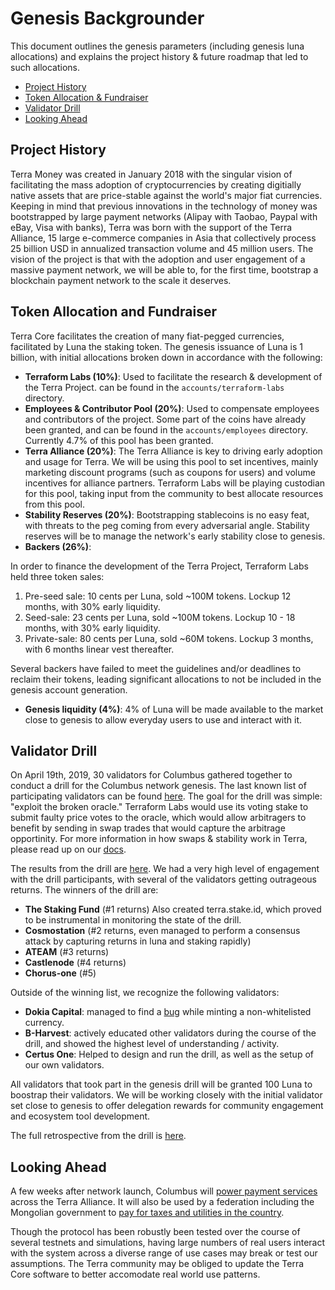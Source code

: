 # Genesis Backgrounder

This document outlines the genesis parameters (including genesis luna allocations) and explains the project history & future roadmap that led to such allocations. 

- [Project History](#Project-History)
- [Token Allocation & Fundraiser](#Token-Allocation-and-Fundraiser)
- [Validator Drill](#Validator-Drill)
- [Looking Ahead](#Looking-Ahead)


## Project History

Terra Money was created in January 2018 with the singular vision of facilitating the mass adoption of cryptocurrencies by creating digitially native assets that are price-stable against the world's major fiat currencies. Keeping in mind that previous innovations in the technology of money was bootstrapped by large payment networks (Alipay with Taobao, Paypal with eBay, Visa with banks), Terra was born with the support of the Terra Alliance, 15 large e-commerce companies in Asia that collectively process 25 billion USD in annualized transaction volume and 45 million users. The vision of the project is that with the adoption and user engagement of a massive payment network, we will be able to, for the first time, bootstrap a blockchain payment network to the scale it deserves. 
 

##  Token Allocation and Fundraiser

Terra Core facilitates the creation of many fiat-pegged currencies, facilitated by Luna the staking token. The genesis issuance of Luna is 1 billion, with initial allocations broken down in accordance with the following:  

- **Terraform Labs (10%)**: Used to facilitate the research & development of the Terra Project. can be found in the `accounts/terraform-labs` directory. 
- **Employees & Contributor Pool (20%)**: Used to compensate employees and contributors of the project. Some part of the coins have already been granted, and can be found in the `accounts/employees` directory. Currently 4.7% of this pool has been granted. 
- **Terra Alliance (20%)**: The Terra Alliance is key to driving early adoption and usage for Terra. We will be using this pool to set incentives, mainly marketing discount programs (such as coupons for users) and volume incentives for alliance partners. Terraform Labs will be playing custodian for this pool, taking input from the community to best allocate resources from this pool. 
- **Stability Reserves (20%)**: Bootstrapping stablecoins is no easy feat, with threats to the peg coming from every adversarial angle. Stability reserves will be to manage the network's early stability close to genesis. 
- **Backers (26%)**:

In order to finance the development of the Terra Project, Terraform Labs held three token sales: 

1. Pre-seed sale: 10 cents per Luna, sold ~100M tokens. Lockup 12 months, with 30% early liquidity. 
2. Seed-sale: 23 cents per Luna, sold ~100M tokens. Lockup 10 - 18 months, with 30% early liquidity. 
3. Private-sale: 80 cents per Luna, sold ~60M tokens. Lockup 3 months, with 6 months linear vest thereafter. 

Several backers have failed to meet the guidelines and/or deadlines to reclaim their tokens, leading significant allocations to not be included in the genesis account generation. 

- **Genesis liquidity (4%)**: 4% of Luna will be made available to the market close to genesis to allow everyday users to use and interact with it. 

## Validator Drill

On April 19th, 2019, 30 validators for Columbus gathered together to conduct a drill for the Columbus network genesis. The last known list of participating validators can be found [here](https://medium.com/terra-money/countdown-to-terra-mainnet-launch-f8c0b998c12a). The goal for the drill was simple: "exploit the broken oracle." Terraform Labs would use its voting stake to submit faulty price votes to the oracle, which would allow arbitragers to benefit by sending in swap trades that would capture the arbitrage opportinity. For more information in how swaps & stability work in Terra, please read up on our [docs](https://docs.terra.money/features/terra-stability). 

The results from the drill are [here](drill_results.json). We had a very high level of engagement with the drill participants, with several of the validators getting outrageous returns. The winners of the drill are: 

- **The Staking Fund** (#1 returns) Also created terra.stake.id, which proved to be instrumental in monitoring the state of the drill. 
- **Cosmostation** (#2 returns, even managed to perform a consensus attack by capturing returns in luna and staking rapidly)
- **ATEAM** (#3 returns)
- **Castlenode** (#4 returns)
- **Chorus-one** (#5)

Outside of the winning list, we recognize the following validators: 
- **Dokia Capital**: managed to find a [bug](https://github.com/terra-project/core/pull/112) while minting a non-whitelisted currency.
- **B-Harvest**: actively educated other validators during the course of the drill, and showed the highest level of understanding / activity.
- **Certus One**: Helped to design and run the drill, as well as the setup of our own validators. 

All validators that took part in the genesis drill will be granted 100 Luna to boostrap their validators. We will be working closely with the initial validator set close to genesis to offer delegation rewards for community engagement and ecosystem tool development. 

The full retrospective from the drill is [here](https://docs.google.com/document/d/1cNWCK8GyIfb1CWfn6IaoO8T80mxNsfv6rA3S06hb5As). 


## Looking Ahead

A few weeks after network launch, Columbus will [power payment services](http://fortune.com/2018/08/29/cryptocurrency-exchanges-back-32-million-stable-coin-project/) across the Terra Alliance. It will also be used by a federation including the Mongolian government to [pay for taxes and utilities in the country](https://www.forbes.com/sites/yoavvilner/2019/01/11/mongolia-starts-off-2019-with-its-eyes-on-crypto-payment-adoption/?fbclid=IwAR0GqylqQev_7JhnEGdi7lJwDgfaMZRMODqVXZbos30z1eqqlLO1lSJ9_Nk). 

Though the protocol has been robustly been tested over the course of several testnets and simulations, having large numbers of real users interact with the system across a diverse range of use cases may break or test our assumptions. The Terra community may be obliged to update the Terra Core software to better accomodate real world use patterns.  